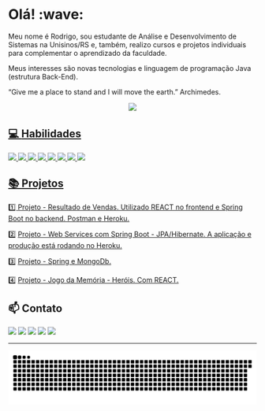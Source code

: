 <h1>Olá! :wave: </h1> 

Meu nome é Rodrigo, sou estudante de Análise e Desenvolvimento de Sistemas na Unisinos/RS e, também, realizo cursos e projetos individuais para complementar o aprendizado da faculdade.                                                                                                                                                              

Meus interesses são novas tecnologias e linguagem de programação Java (estrutura Back-End). 


“Give me a place to stand and I will move the earth.” Archimedes.

<div align="center">
    
  <a href="https://github.com/rodrigoscalon">
  <img height="180em" src="https://github-readme-stats.vercel.app/api/top-langs/?username=rodrigoscalon&layout=compact&langs_count=7&theme=dracula"/>
  
</div> 
 
    
💻 **Habilidades** 
---

<div>
  
<img height="60em" src="https://cdn.jsdelivr.net/gh/devicons/devicon/icons/java/java-original-wordmark.svg"/>
<img height="60em" src="https://cdn.jsdelivr.net/gh/devicons/devicon/icons/spring/spring-original-wordmark.svg" />
<img height="60em" src="https://cdn.jsdelivr.net/gh/devicons/devicon/icons/mysql/mysql-original-wordmark.svg" />
<img height="60em" src="https://cdn.jsdelivr.net/gh/devicons/devicon/icons/postgresql/postgresql-original.svg" />
<img height="60em" src="https://cdn.jsdelivr.net/gh/devicons/devicon/icons/mongodb/mongodb-plain-wordmark.svg" />
<img height="60em" src="https://cdn.jsdelivr.net/gh/devicons/devicon/icons/heroku/heroku-plain.svg" />
<img height="60em" src="https://cdn.jsdelivr.net/gh/devicons/devicon/icons/intellij/intellij-original-wordmark.svg" />
<img height="60em" src="https://cdn.jsdelivr.net/gh/devicons/devicon/icons/vscode/vscode-original.svg" />


</div>

<div>
   
    
📚 **Projetos**
---

1️⃣ [Projeto - Resultado de Vendas. Utilizado REACT no frontend e Spring Boot no backend. Postman e Heroku.](https://github.com/RodrigoScalon/Projeto-STS-Vendas)
    
2️⃣ [Projeto - Web Services com Spring Boot - JPA/Hibernate. A aplicação e produção está rodando no Heroku.](https://github.com/RodrigoScalon/Projeto-Spring-Boot-Web-Services)
    
3️⃣ [Projeto - Spring e MongoDb.](https://github.com/RodrigoScalon/Projeto-Spring-Boot-Mongodb)
    
4️⃣ [Projeto - Jogo da Memória - Heróis. Com REACT.](https://github.com/RodrigoScalon/Jogo_Memoria_Herois)
    
    
📫 **Contato** 
---
  <div> 
  
  
  <a href = "mailto:rodrigoscalon@gmail.com"><img src="https://img.shields.io/badge/Gmail-D14836?style=for-the-badge&logo=gmail&logoColor=white" target="_blank"></a>
  <a href="http://linkedin.com/in/rodrigo-scalon" target="_blank"><img src="https://img.shields.io/badge/-LinkedIn-%230077B5?style=for-the-badge&logo=linkedin&logoColor=white" target="_blank"></a> 
  <a href="https://wa.me/5551997757026?text=Olá,%20meu%20amigo!" target="_blank"><img src="https://img.shields.io/badge/WhatsApp-25D366?style=for-the-badge&logo=whatsapp&logoColor=white"></a> 
  <a href="https://discord.gg/Rodrigo Scalon#7222" target="_blank"><img src="https://img.shields.io/badge/Discord-7289DA?style=for-the-badge&logo=discord&logoColor=white" target="_blank"></a> 
  <a href="https://instagram.com/rodrigoscalon" target="_blank"><img src="https://img.shields.io/badge/-Instagram-%23E4405F?style=for-the-badge&logo=instagram&logoColor=white" target="_blank"></a>
    

---

![snake gif](https://github.com/rodrigoscalon/rodrigoscalon/blob/output/github-contribution-grid-snake.svg)
  
  </div>

